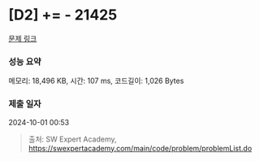 # [D2] += - 21425 

[문제 링크](https://swexpertacademy.com/main/code/problem/problemDetail.do?contestProbId=AZD8K_UayDoDFAVs) 

### 성능 요약

메모리: 18,496 KB, 시간: 107 ms, 코드길이: 1,026 Bytes

### 제출 일자

2024-10-01 00:53



> 출처: SW Expert Academy, https://swexpertacademy.com/main/code/problem/problemList.do